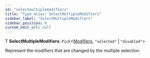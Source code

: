 ```yaml
---
id: "selectmultiplemodifiers"
title: "Type alias: SelectMultipleModifiers"
sidebar_label: "SelectMultipleModifiers"
sidebar_position: 0
custom_edit_url: null
---
```


Ƭ **SelectMultipleModifiers**: `Pick`<[Modifiers](modifiers.md), ``"selected"`` \| ``"disabled"``\>

Represent the modifiers that are changed by the multiple selection.
